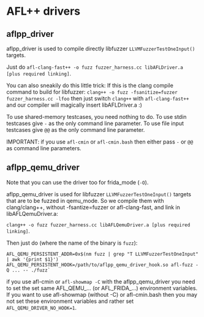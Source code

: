 # AFL++ drivers

## aflpp_driver

aflpp_driver is used to compile directly libfuzzer `LLVMFuzzerTestOneInput()`
targets.

Just do `afl-clang-fast++ -o fuzz fuzzer_harness.cc libAFLDriver.a [plus required linking]`.

You can also sneakily do this little trick: 
If this is the clang compile command to build for libfuzzer:
  `clang++ -o fuzz -fsanitize=fuzzer fuzzer_harness.cc -lfoo`
then just switch `clang++` with `afl-clang-fast++` and our compiler will
magically insert libAFLDriver.a :)

To use shared-memory testcases, you need nothing to do.
To use stdin testcases give `-` as the only command line parameter.
To use file input testcases give `@@` as the only command line parameter.

IMPORTANT: if you use `afl-cmin` or `afl-cmin.bash` then either pass `-`
or `@@` as command line parameters.

## aflpp_qemu_driver

Note that you can use the driver too for frida_mode (`-O`).

aflpp_qemu_driver is used for libfuzzer `LLVMFuzzerTestOneInput()` targets that
are to be fuzzed in qemu_mode. So we compile them with clang/clang++, without
-fsantize=fuzzer or afl-clang-fast, and link in libAFLQemuDriver.a:

`clang++ -o fuzz fuzzer_harness.cc libAFLQemuDriver.a [plus required linking]`.


Then just do (where the name of the binary is `fuzz`):
```
AFL_QEMU_PERSISTENT_ADDR=0x$(nm fuzz | grep "T LLVMFuzzerTestOneInput" | awk '{print $1}')
AFL_QEMU_PERSISTENT_HOOK=/path/to/aflpp_qemu_driver_hook.so afl-fuzz -Q ... -- ./fuzz`
```

if you use afl-cmin or `afl-showmap -C` with the aflpp_qemu_driver you need to
set the set same AFL_QEMU_... (or AFL_FRIDA_...) environment variables.
If you want to use afl-showmap (without -C) or afl-cmin.bash then you may not
set these environment variables and rather set `AFL_QEMU_DRIVER_NO_HOOK=1`.
